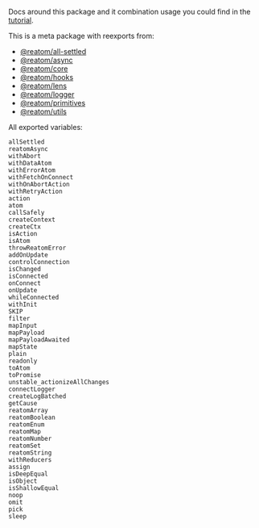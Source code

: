 Docs around this package and it combination usage you could find in the [tutorial](https://www.reatom.dev/tutorial).

This is a meta package with reexports from:

- [@reatom/all-settled](https://reatom.dev/packages/all-settled)
- [@reatom/async](https://reatom.dev/packages/async)
- [@reatom/core](https://reatom.dev/packages/core)
- [@reatom/hooks](https://reatom.dev/packages/hooks)
- [@reatom/lens](https://reatom.dev/packages/lens)
- [@reatom/logger](https://reatom.dev/packages/logger)
- [@reatom/primitives](https://reatom.dev/packages/primitives)
- [@reatom/utils](https://reatom.dev/packages/utils)

All exported variables:

```
allSettled
reatomAsync
withAbort
withDataAtom
withErrorAtom
withFetchOnConnect
withOnAbortAction
withRetryAction
action
atom
callSafely
createContext
createCtx
isAction
isAtom
throwReatomError
addOnUpdate
controlConnection
isChanged
isConnected
onConnect
onUpdate
whileConnected
withInit
SKIP
filter
mapInput
mapPayload
mapPayloadAwaited
mapState
plain
readonly
toAtom
toPromise
unstable_actionizeAllChanges
connectLogger
createLogBatched
getCause
reatomArray
reatomBoolean
reatomEnum
reatomMap
reatomNumber
reatomSet
reatomString
withReducers
assign
isDeepEqual
isObject
isShallowEqual
noop
omit
pick
sleep
```
